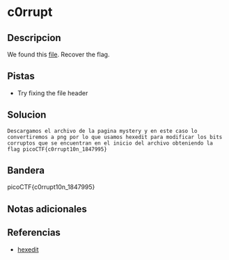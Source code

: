 # c0rrupt

## Descripcion
We found this [file](https://jupiter.challenges.picoctf.org/static/ab30fcb7d47364b4190a7d3d40edb551/mystery). Recover the flag.
## Pistas
- Try fixing the file header
## Solucion
```
Descargamos el archivo de la pagina mystery y en este caso lo convertiremos a png por lo que usamos hexedit para modificar los bits corruptos que se encuentran en el inicio del archivo obteniendo la flag picoCTF{c0rrupt10n_1847995}
```

## Bandera

picoCTF{c0rrupt10n_1847995}

## Notas adicionales

## Referencias
- [hexedit](https://hexed.it/)